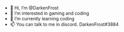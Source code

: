 - 👋 Hi, I’m @DarkenFrost
- 👀 I’m interested in gaming and coding
- 🌱 I’m currently learning coding
- 📫 You can talk to me in discord. DarkenFrost#3884

<!---
DarkenFrost/DarkenFrost is a ✨ special ✨ repository because its `README.md` (this file) appears on your GitHub profile.
You can click the Preview link to take a look at your changes.
--->
